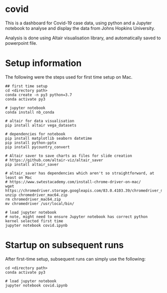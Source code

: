 # covid
This is a dashboard for Covid-19 case data, using python and a Jupyter notebook to analyse and display the data from Johns Hopkins University.

Analysis is done using Altair visualisation library, and automatically saved to powerpoint file.

# Setup information
The following were the steps used for first time setup on Mac.

``` 
## first time setup
cd <directory path>
conda create -n py3 python=3.7
conda activate py3

# jupyter notebook
conda install nb_conda

# altair for data visualisation
pip install altair vega_datasets

# dependencies for notebook
pip install matplotlib seaborn datetime
pip install python-pptx
pip install pycountry_convert

# Altair saver to save charts as files for slide creation
# https://github.com/altair-viz/altair_saver
pip install altair_saver

# altair_saver has dependencies which aren't so straightforward, at least on Mac
# https://www.swtestacademy.com/install-chrome-driver-on-mac/
wget https://chromedriver.storage.googleapis.com/83.0.4103.39/chromedriver_mac64.zip
unzip chromedriver_mac64.zip
rm chromedriver_mac64.zip
mv chromedriver /usr/local/bin/

# load jupyter notebook
# note, might need to ensure Jupyter notebook has correct python kernel selected first time
jupyter notebook covid.ipynb
``` 


# Startup on subsequent runs
After first-time setup, subsequent runs can simply use the following:
```
cd <directory path>
conda activate py3

# load jupyter notebook
jupyter notebook covid.ipynb
``` 
